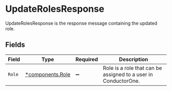 # UpdateRolesResponse

UpdateRolesResponse is the response message containing the updated role.


## Fields

| Field                                                          | Type                                                           | Required                                                       | Description                                                    |
| -------------------------------------------------------------- | -------------------------------------------------------------- | -------------------------------------------------------------- | -------------------------------------------------------------- |
| `Role`                                                         | [*components.Role](../../models/components/role.md)            | :heavy_minus_sign:                                             | Role is a role that can be assigned to a user in ConductorOne. |